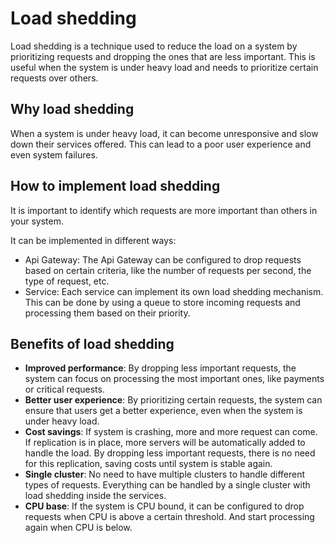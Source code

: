 # Load shedding

Load shedding is a technique used to reduce the load on a system by prioritizing
requests and dropping the ones that are less important. This is useful when the
system is under heavy load and needs to prioritize certain requests over others.

## Why load shedding

When a system is under heavy load, it can become unresponsive and slow down
their services offered. This can lead to a poor user experience and even system
failures.

## How to implement load shedding

It is important to identify which requests are more important than others in
your system.

It can be implemented in different ways:

- Api Gateway: The Api Gateway can be configured to drop requests based on
  certain criteria, like the number of requests per second, the type of request,
  etc.
- Service: Each service can implement its own load shedding mechanism. This can
  be done by using a queue to store incoming requests and processing them based
  on their priority.

## Benefits of load shedding

- **Improved performance**: By dropping less important requests, the system can
  focus on processing the most important ones, like payments or critical
  requests.
- **Better user experience**: By prioritizing certain requests, the system can
  ensure that users get a better experience, even when the system is under heavy
  load.
- **Cost savings**: If system is crashing, more and more request can come. If
  replication is in place, more servers will be automatically added to handle
  the load. By dropping less important requests, there is no need for this
  replication, saving costs until system is stable again.
- **Single cluster**: No need to have multiple clusters to handle different
  types of requests. Everything can be handled by a single cluster with load
  shedding inside the services.
- **CPU base**: If the system is CPU bound, it can be configured to drop
  requests when CPU is above a certain threshold. And start processing again
  when CPU is below.

